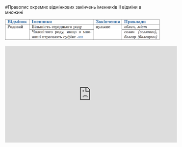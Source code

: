 #Правопис окремих вiдмiнкових закiнчень iменникiв II вiдмiни в множині

<div class="center">
<img src="../pics/5/17.png" width="700px" class="center"/>
</div>
<br>

<div class="fluidMedia">
<iframe align="center" width="560" height="315" src="https://www.youtube.com/embed/m098EOWlfR4" frameborder="0" allowfullscreen></iframe>
</div>
<div class="popup">
</div>